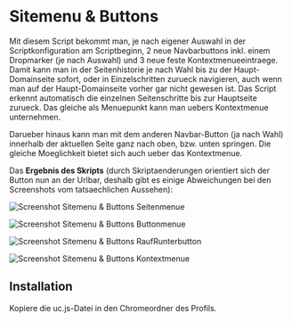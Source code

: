 # Sitemenu & Buttons
Mit diesem Script bekommt man, je nach eigener Auswahl in der Scriptkonfiguration am Scriptbeginn, 2 neue Navbarbuttons inkl. 
einem Dropmarker (je nach Auswahl) und 3 neue feste Kontextmenueeintraege. Damit kann man in der Seitenhistorie je nach Wahl 
bis zu der Haupt-Domainseite sofort, oder in Einzelschritten zurueck navigieren, auch wenn man auf der Haupt-Domainseite vorher 
gar nicht gewesen ist. Das Script erkennt automatisch die einzelnen Seitenschritte bis zur Hauptseite zurueck. Das gleiche als 
Menuepunkt kann man uebers Kontextmenue unternehmen.

Darueber hinaus kann man mit dem anderen Navbar-Button (ja nach Wahl) innerhalb der aktuellen Seite ganz nach oben, bzw. 
unten springen. Die gleiche Moeglichkeit bietet sich auch ueber das Kontextmenue.

Das **Ergebnis des Skripts** (durch  Skriptaenderungen orientiert sich der Button nun an der Urlbar, deshalb gibt 
es einige Abweichungen bei den Screenshots vom tatsaechlichen Aussehen):

![Screenshot Sitemenu & Buttons Seitenmenue](https://github.com/ardiman/userChrome.js/raw/master/sitemenuandbuttons/scr_sab_seitenmenuebutton.jpg)

![Screenshot Sitemenu & Buttons Buttonmenue](https://github.com/ardiman/userChrome.js/raw/master/sitemenuandbuttons/scr_sab_buttonmenue.jpg)

![Screenshot Sitemenu & Buttons RaufRunterbutton](https://github.com/ardiman/userChrome.js/raw/master/sitemenuandbuttons/scr_sab_rauf_runterbutton.jpg)

![Screenshot Sitemenu & Buttons Kontextmenue](https://github.com/ardiman/userChrome.js/raw/master/sitemenuandbuttons/scr_sab_kontextmenue.jpg)

## Installation
Kopiere die uc.js-Datei in den Chromeordner des Profils.
